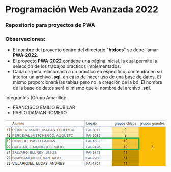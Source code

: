 # Programación Web Avanzada 2022

### Repositorio para proyectos de PWA

### Observaciones:
- El nombre del proyecto dentro del directorio "**htdocs**" se debe llamar **PWA-2022**.
- El proyecto **PWA-2022** contiene una página inicial, la cual permite la selección de los trabajos practicos implementados.
- Cada carpeta relacionada a un práctico en específico, contendrá en su interior un archivo **.sql**, en caso de hacer uso de una base de datos. El mismo proporcionará las tablas pero no la creación de la bd. El nombre de la base de datos será el mismo que el nombre del archivo **.sql**.

Integrantes (Grupo Amarillo):
 * FRANCISCO EMILIO RUBILAR
 * PABLO DAMIAN ROMERO

 ![Grupo Amarillo](https://github.com/PabloDamianRomero/PWA-2022//blob/main/style/img/grupo_amarillo.png)